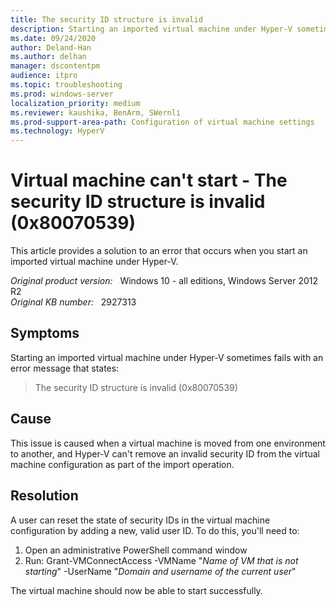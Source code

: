 ```yaml
---
title: The security ID structure is invalid
description: Starting an imported virtual machine under Hyper-V sometimes fails with an error message that states.
ms.date: 09/24/2020
author: Deland-Han 
ms.author: delhan
manager: dscontentpm
audience: itpro
ms.topic: troubleshooting
ms.prod: windows-server
localization_priority: medium
ms.reviewer: kaushika, BenArm, SWernli
ms.prod-support-area-path: Configuration of virtual machine settings
ms.technology: HyperV
---
```

# Virtual machine can't start - The security ID structure is invalid (0x80070539)

This article provides a solution to an error that occurs when you start an imported virtual machine under Hyper-V.

_Original product version:_ &nbsp; Windows 10 - all editions, Windows Server 2012 R2  
_Original KB number:_ &nbsp; 2927313

## Symptoms

Starting an imported virtual machine under Hyper-V sometimes fails with an error message that states:

> The security ID structure is invalid (0x80070539)

## Cause

This issue is caused when a virtual machine is moved from one environment to another, and Hyper-V can't remove an invalid security ID from the virtual machine configuration as part of the import operation.

## Resolution

A user can reset the state of security IDs in the virtual machine configuration by adding a new, valid user ID. To do this, you'll need to:

1. Open an administrative PowerShell command window
2. Run: Grant-VMConnectAccess -VMName "*Name of VM that is not starting*" -UserName "*Domain and username of the current user*"

The virtual machine should now be able to start successfully.
